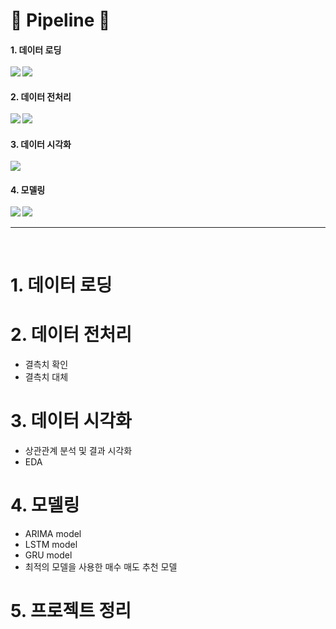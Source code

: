 # :hammer: Pipeline :hammer:<br>
<h4>1. 데이터 로딩
  <br>
  <br>
<img src="https://img.shields.io/badge/Python-3776AB?style=flat-square&logo=python&logoColor=white"/> <img src="https://img.shields.io/badge/Jupyter-F37626?style=flat-square&logo=Jupyter&logoColor=white"/><br>
<h4>2. 데이터 전처리
  <br>
  <br>
<img src="https://img.shields.io/badge/Numpy-013243?style=flat-square&logo=numpy&logoColor=white"/> <img src="https://img.shields.io/badge/Pandas-150458?style=flat-square&logo=pandas&logoColor=white"/> 
<h4>3. 데이터 시각화
  <br>
  <br>
<img src="https://img.shields.io/badge/Plotly-3F4F75?style=flat-square&logo=plotly&logoColor=white"/> 
<h4>4. 모델링
  <br>
  <br>
  <img src="https://img.shields.io/badge/Scikit-learn-F7931E?style=flat-square&logo=scikit-learn&logoColor=white"/> <img src="https://img.shields.io/badge/Keras-D00000?style=flat-square&logo=Keras&logoColor=white"/>
<hr>
  <br>  
  
# 1. 데이터 로딩
# 2. 데이터 전처리
  - 결측치 확인
  - 결측치 대체
# 3. 데이터 시각화
  - 상관관계 분석 및 결과 시각화
  - EDA
# 4. 모델링
  - ARIMA model
  - LSTM model
  - GRU model
  - 최적의 모델을 사용한 매수 매도 추천 모델
# 5. 프로젝트 정리
